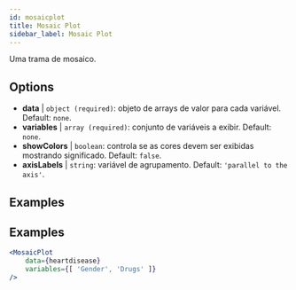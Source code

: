 ```yaml
---
id: mosaicplot
title: Mosaic Plot
sidebar_label: Mosaic Plot
---
```


Uma trama de mosaico.

## Options

* __data__ | `object (required)`: objeto de arrays de valor para cada variável. Default: `none`.
* __variables__ | `array (required)`: conjunto de variáveis a exibir. Default: `none`.
* __showColors__ | `boolean`: controla se as cores devem ser exibidas mostrando significado. Default: `false`.
* __axisLabels__ | `string`: variável de agrupamento. Default: `'parallel to the axis'`.


## Examples

## Examples

```jsx live
<MosaicPlot
    data={heartdisease} 
    variables={[ 'Gender', 'Drugs' ]}
/>
```
